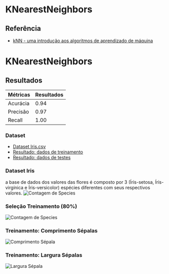 # KNearestNeighbors

## Referência

 - [kNN - uma introdução aos algoritmos de aprendizado de máquina](https://medium.com/dftblog/knn-introdu%C3%A7%C3%A3o-aos-algoritmos-de-aprendizado-de-m%C3%A1quina-dd2107693651)

# KNearestNeighbors

## Resultados

|      Métricas | Resultados |
| ----------------- | ---------------------------------------------------------------- |
| Acurácia | 0.94 |
| Precisão | 0.97 |
| Recall   | 1.00 |


### Dataset

 - [Dataset Iris.csv](https://github.com/josafa-dieb/KNearestNeighbors/blob/main/dataset/Iris.csv)
 - [Resultado: dados de treinamento](https://github.com/josafa-dieb/KNearestNeighbors/blob/main/dataset/Iris.csv)
 - [Resultado: dados de testes](https://github.com/josafa-dieb/KNearestNeighbors/blob/main/dataset/Iris.csv)
 

### Dataset Iris
a base de dados dos valores das flores é composto por 3 (Íris-setosa, Íris-virgínica e Íris-versicolor) espécies diferentes com seus respectivos valores.
![Contagem de Species](https://github.com/josafa-dieb/KNearestNeighbors/assets/49986895/0056ea49-9d76-4208-8983-c5b9a20d56fe)


### Seleção Treinamento (80%)
![Contagem de Species](https://github.com/josafa-dieb/KNearestNeighbors/assets/49986895/68aace99-7f68-4e49-9c1f-697ab66dc101)

### Treinamento: Comprimento Sépalas
![Comprimento Sépala](https://github.com/josafa-dieb/KNearestNeighbors/assets/49986895/7ab6843a-3898-4226-8c46-854a56595b2e)

### Treinamento: Largura Sépalas
![Largura Sépala](https://github.com/josafa-dieb/KNearestNeighbors/assets/49986895/5ec24e62-6a6b-4471-b296-b16cf453a492)
